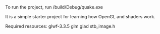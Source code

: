 To run the project, run /build/Debug/quake.exe

It is a simple starter project for learning how OpenGL and shaders work.

Required resources:
    glwf-3.3.5
    glm
    glad
    stb_image.h